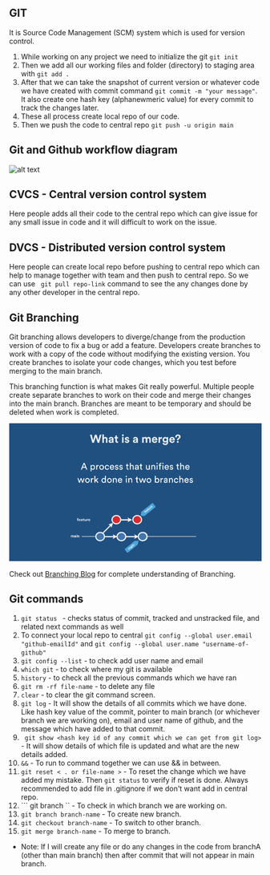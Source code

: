 ## GIT
It is Source Code Management (SCM) system which is used for version control.

1. While working on any project we need to initialize the git ``` git init ```
2. Then we add all our working files and folder (directory) to staging area with ``` git add . ```
3. After that we can take the snapshot of current version or whatever code we have created
with commit command ``` git commit -m "your message" ```. It also create one hash key (alphanewmeric value) for every commit to track the changes later.
4. These all process create local repo of our code.
5. Then we push the code to central repo ``` git push -u origin main ```

## Git and Github workflow diagram
![alt text](github.jpg?raw=true "Git and Github workflow")

## CVCS -  Central version control system
Here people adds all their code to the central repo which can give issue for any small issue in code and it will difficult to work on the issue. 

## DVCS  - Distributed version control system
Here people can create local repo before pushing to central repo which can help to manage together with team
and then push to central repo.
So we can use ``` git pull repo-link``` command to see the any changes done by any other developer in the central repo.

## Git Branching
Git branching allows developers to diverge/change from the production version of code to fix a bug or add a feature. Developers create branches to work with a copy of the code without modifying the existing version. You create branches to isolate your code changes, which you test before merging to the main branch.

This branching function is what makes Git really powerful. Multiple people create separate branches to work on their code and merge their changes into the main branch. Branches are meant to be temporary and should be deleted when work is completed.

![alt text](what-is-a-merge.gif?raw=true "Branch merging")

Check out [Branching Blog](https://www.varonis.com/blog/git-branching) for complete understanding of Branching.

## Git commands
1.  ```git status ``` - checks status of commit, tracked and unstracked file, and related next commands as well
2. To connect your local repo to central ``` git config --global user.email "github-emailId" ``` and ``` git config --global user.name "username-of-github" ```
3. ``` git config --list ``` - to check add user name and email
4. ``` which git ``` -  to check where my git is available
5. ``` history ``` - to check all the previous commands which we have ran
6. ``` git rm -rf file-name ``` - to delete any file 
7. ``` clear ``` - to clear the git command screen.
8. ``` git log ``` - It will show the details of all commits which we have done. Like hash key value of the 
commit, pointer to main branch (or whichever branch we are working on), email and user name of github, and the
message which have added to that commit.
9. ``` git show <hash key id of any commit which we can get from git log>``` - It will show details of which file is updated and what are the new details added.
10. ``` && ``` - To run to command together we can use && in between.  
11. ``` git reset < . or file-name > ``` - To reset the change which we have added my mistake. Then ``` git status ``` to verify if reset is done. Always recommended to add file in .gitignore if we don't want add in central repo.
12. ``` git branch `` - To check in which branch we are working on.
13. ``` git branch branch-name ``` - To create new branch.
14. ``` git checkout branch-name ``` - To switch to other branch.
15. ``` git merge branch-name ``` - To merge to branch.
+ Note: If I will create any file or do any changes in the code from branchA (other than main branch) then after commit that will not appear in main branch. 


